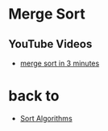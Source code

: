 # Merge Sort 

## YouTube Videos 

- [merge sort in 3 minutes](https://youtu.be/4VqmGXwpLqc)


# back to 
- [Sort Algorithms](https://github.com/resources-indexing/Introduction-To-Algorithms#sort-algorithms)

